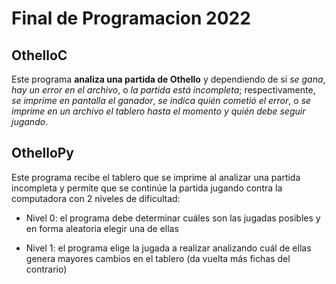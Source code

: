 # Final de Programacion 2022

## OthelloC

Este programa **analiza una partida de Othello** y dependiendo de si *se gana*, *hay un error en el archivo*, o *la partida está incompleta*; respectivamente, *se imprime en pantalla el ganador*, *se indica quién cometió el error*, o *se imprime en un archivo el tablero hasta el momento y quién debe seguir jugando*.

## OthelloPy

Este programa recibe el tablero que se imprime al analizar una partida incompleta y permite que se continúe la partida jugando contra la computadora con 2 niveles de dificultad:

- Nivel 0: el programa debe determinar cuáles son las jugadas posibles y en forma aleatoria elegir una de ellas
  
- Nivel 1: el programa elige la jugada a realizar analizando cuál de ellas genera mayores cambios en el tablero (da vuelta más fichas del contrario)
